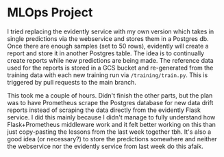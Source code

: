 # MLOps Project

I tried replacing the evidently service with my own version which takes in single predictions via the webservice and stores them in a Postgres db. Once there are enough samples (set to 50 rows), evidently will create a report and store it in another Postgres table. The idea is to continually create reports while new predictions are being made. The reference data used for the reports is stored in a GCS bucket and re-generated from the training data with each new training run via `/training/train.py`. This is triggered by pull requests to the main branch.

This took me a couple of hours. Didn't finish the other parts, but the plan was to have Prometheus scrape the Postgres database for new data drift reports instead of scraping the data directly from the evidently Flask service. I did this mainly because I didn't manage to fully understand how Flask+Prometheus middleware work and it felt better working on this than just copy-pasting the lessons from the last week together tbh. It's also a good idea (or necessary?) to store the predictions somewhere and neither the webservice nor the evidently service from last week do this afaik.
